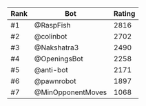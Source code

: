 Rank|Bot|Rating
---|---|---
#1|@RaspFish|2816
#2|@colinbot|2702
#3|@Nakshatra3|2490
#4|@OpeningsBot|2258
#5|@anti-bot|2171
#6|@pawnrobot|1897
#7|@MinOpponentMoves|1068

